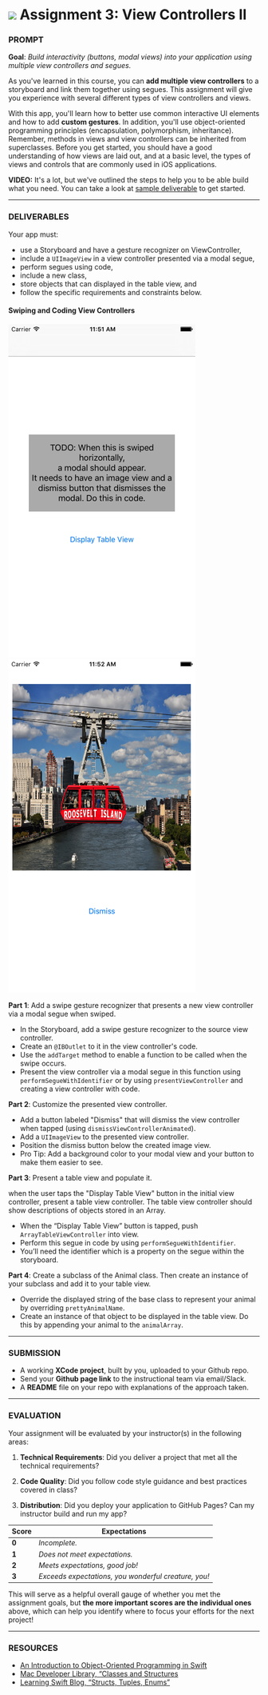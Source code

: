 # ![](https://ga-dash.s3.amazonaws.com/production/assets/logo-9f88ae6c9c3871690e33280fcf557f33.png) Assignment 3: View Controllers II

### PROMPT

**Goal**: *Build interactivity (buttons, modal views) into your application using multiple view controllers and segues.*

As you've learned in this course, you can **add multiple view controllers** to a storyboard and link them together using segues. This assignment will give you experience with several different types of view controllers and views.

With this app, you'll learn how to better use common interactive UI elements and how to add **custom gestures**. In addition, you'll use object-oriented programming principles (encapsulation, polymorphism, inheritance). Remember, methods in views and view controllers can be inherited from superclasses. Before you get started, you should have a good understanding of how views are laid out, and at a basic level, the types of views and controls that are commonly used in iOS applications.

**VIDEO:** It's a lot, but we've outlined the steps to help you to be able build what you need. You can take a look at [sample deliverable](https://youtu.be/WDMdJTsuXc4) to get started.

---

### DELIVERABLES

Your app must:

* use a Storyboard and have a gesture recognizer on ViewController,
* include a `UIImageView` in a view controller presented via a modal segue,
* perform segues using code,
* include a new class,
* store objects that can displayed in the table view, and
* follow the specific requirements and constraints below.


#### Swiping and Coding View Controllers

![](../img/swipe.png)
![](../img/dismiss.png)


**Part 1**: Add a swipe gesture recognizer that presents a new view controller via a modal segue when swiped.

* In the Storyboard, add a swipe gesture recognizer to the source view controller.
* Create an `@IBOutlet` to it in the view controller's code.
* Use the `addTarget` method to enable a function to be called when the swipe occurs.
* Present the view controller via a modal segue in this function using `performSegueWithIdentifier` or by using `presentViewController` and creating a view controller with code.

**Part 2**: Customize the presented view controller.

* Add a button labeled "Dismiss" that will dismiss the view controller when tapped (using `dismissViewControllerAnimated`).
* Add a `UIImageView` to the presented view controller.
* Position the dismiss button below the created image view.
* Pro Tip: Add a background color to your modal view and your button to make them easier to see.


**Part 3**: Present a table view and populate it.

when the user taps the "Display Table View" button in the initial view controller, present a table view controller. The table view controller should show descriptions of objects stored in an Array.

* When the “Display Table View” button is tapped, push `ArrayTableViewController` into view.
* Perform this segue in code by using `performSegueWithIdentifier`.
* You’ll need the identifier which is a property on the segue within the storyboard.


**Part 4**: Create a subclass of the Animal class. Then create an instance of your subclass and add it to your table view.

* Override the displayed string of the base class to represent your animal by overriding `prettyAnimalName`.
* Create an instance of that object to be displayed in the table view. Do this by appending your animal to the `animalArray`.


---
### SUBMISSION

* A working **XCode project**, built by you, uploaded to your Github repo.
* Send your **Github page link** to the instructional team via email/Slack.
* A **README** file on your repo with explanations of the approach taken.

---

### EVALUATION

Your assignment will be evaluated by your instructor(s) in the following areas:

1. __Technical Requirements__: Did you deliver a project that met all the technical requirements?

2. __Code Quality__: Did you follow code style guidance and best practices covered in class?

3. __Distribution__: Did you deploy your application to GitHub Pages? Can my instructor build and run my app?

Score | Expectations
----- | ------------
**0** | _Incomplete._
**1** | _Does not meet expectations._
**2** | _Meets expectations, good job!_
**3** | _Exceeds expectations, you wonderful creature, you!_

This will serve as a helpful overall gauge of whether you met the assignment goals, but __the more important scores are the individual ones__ above, which can help you identify where to focus your efforts for the next project!

---
### RESOURCES

* [An Introduction to Object-Oriented Programming in Swift](http://blog.codeclimate.com/blog/2014/06/19/oo-swift)
* [Mac Developer Library, “Classes and Structures ](https://developer.apple.com/library/prerelease/mac/documentation/Swift/Conceptual/Swift_Programming_Language/ClassesAndStructures.html#//apple_ref/doc/uid/TP40014097-CH13-XID_135)
* [Learning Swift Blog, “Structs, Tuples, Enums”](https://medium.com/swift-programming/structs-and-tuples-and-enums-oh-my-1b97f82a7339)
